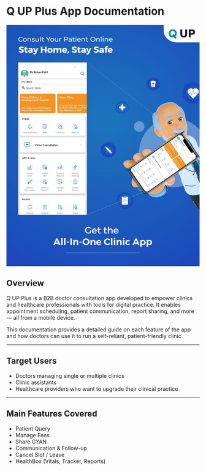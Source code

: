 ﻿# Q UP Plus App Documentation

![Aatmanirbhar App](images/aatmanirbhar-app.jpeg)

## Overview

Q UP Plus is a B2B doctor consultation app developed to empower clinics and healthcare professionals with tools for digital practice. It enables appointment scheduling, patient communication, report sharing, and more — all from a mobile device.

This documentation provides a detailed guide on each feature of the app and how doctors can use it to run a self-reliant, patient-friendly clinic.

---

## Target Users

- Doctors managing single or multiple clinics
- Clinic assistants
- Healthcare providers who want to upgrade their clinical practice

---

## Main Features Covered

- Patient Query
- Manage Fees
- Share GYAN
- Communication & Follow-up
- Cancel Slot / Leave
- HealthBox (Vitals, Tracker, Reports)

